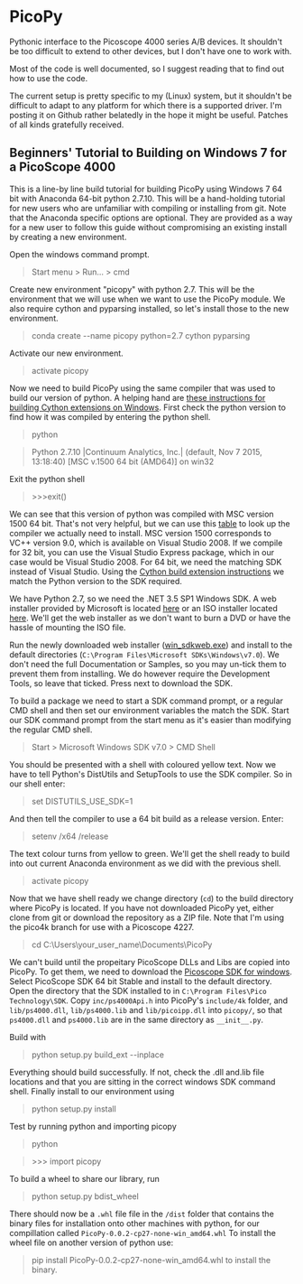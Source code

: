 PicoPy
======

Pythonic interface to the Picoscope 4000 series A/B devices. It shouldn't be
too difficult to extend to other devices, but I don't have one to work with.

Most of the code is well documented, so I suggest reading that to find out
how to use the code.

The current setup is pretty specific to my (Linux) system, but it shouldn't
be difficult to adapt to any platform for which there is a supported driver. I'm posting it on Github rather belatedly in the hope
it might be useful. Patches of all kinds gratefully received.

Beginners' Tutorial to Building on Windows 7 for a PicoScope 4000
---------------------

This is a line-by line build tutorial for building PicoPy using Windows 7 64 bit with Anaconda 64-bit python 2.7.10. This will be a hand-holding tutorial for new users who are unfamiliar with compiling or installing from git. Note that the Anaconda specific options are optional. They are provided as a way for a new user to follow this guide without compromising an existing install by creating a new environment.

Open the windows command prompt.
> Start menu > Run... > cmd

Create new environment "picopy" with python 2.7. This will be the environment that we will use when we want to use the PicoPy module. We also require cython and pyparsing installed, so let's install those to the new environment.
>conda create --name picopy python=2.7 cython pyparsing

Activate our new environment.
> activate picopy 

Now we need to build PicoPy using the same compiler that was used to build our version of python. A helping hand are [these instructions for building Cython extensions on Windows](https://github.com/cython/cython/wiki/CythonExtensionsOnWindows). First check the python version to find how it was compiled by entering the python shell.
> python

> Python 2.7.10 |Continuum Analytics, Inc.| (default, Nov  7 2015, 13:18:40) [MSC
v.1500 64 bit (AMD64)] on win32

Exit the python shell

> \>\>\>exit()

We can see that this version of python was compiled with MSC version 1500 64 bit. That's not very helpful, but we can use this [table](https://matthew-brett.github.io/pydagogue/python_msvc.html) to look up the compiler we actually need to install. MSC version 1500 corresponds to VC++ version 9.0, which is available on Visual Studio 2008. If we compile for 32 bit, you can use the Visual Studio Express package, which in our case would be Visual Studio 2008. For 64 bit, we need the matching SDK instead of Visual Studio. Using the [Cython build extension instructions](https://github.com/cython/cython/wiki/CythonExtensionsOnWindows#using-windows-sdk-cc-compiler-works-for-all-python-versions) we match the Python version to the SDK required.

We have Python 2.7, so we need the .NET 3.5 SP1 Windows SDK.
A web installer provided by Microsoft is located [here](https://www.microsoft.com/en-gb/download/details.aspx?id=3138) or an ISO installer located [here](https://www.microsoft.com/en-us/download/details.aspx?id=18950). We'll get the web installer as we don't want to burn a DVD or have the hassle of mounting the ISO file.

Run the newly downloaded web installer ([win\_sdkweb.exe](https://www.microsoft.com/en-gb/download/details.aspx?id=3138)) and install to the default directories (`C:\Program Files\Microsoft SDKs\Windows\v7.0`). We don't need the full Documentation or Samples, so you may un-tick them to prevent them from installing. We do however require the Development Tools, so leave that ticked. Press next to download the SDK.

To build a package we need to start a SDK command prompt, or a regular CMD shell and then set our environment variables the match the SDK. Start our SDK command prompt from the start menu as it's easier than modifying the regular CMD shell.

> Start > Microsoft Windows SDK v7.0 > CMD Shell

You should be presented with a shell with coloured yellow text. Now we have to tell Python's DistUtils and SetupTools to use the SDK compiler. So in our shell enter:

> set DISTUTILS\_USE\_SDK=1

And then tell the compiler to use a 64 bit build as a release version. Enter:

> setenv /x64 /release

The text colour turns from yellow to green. We'll get the shell ready to build into out current Anaconda environment as we did with the previous shell.

> activate picopy

Now that we have shell ready we change directory (`cd`) to the build directory where PicoPy is located. If you have not downloaded PicoPy yet, either clone from git or download the repository as a ZIP file. Note that I'm using the pico4k branch for use with a Picoscope 4227.

> cd C:\Users\your\_user\_name\Documents\PicoPy

We can't build until the propeitary PicoScope DLLs and Libs are copied into PicoPy. To get them, we need to download the [Picoscope SDK for windows](https://www.picotech.com/downloads). Select PicoScope SDK 64 bit Stable and install to the default directory. Open the directory that the SDK installed to in `C:\Program Files\Pico Technology\SDK`. Copy `inc/ps4000Api.h` into PicoPy's `include/4k` folder, and `lib/ps4000.dll`, `lib/ps4000.lib` and `lib/picoipp.dll` into `picopy/`, so that `ps4000.dll` and `ps4000.lib` are in the same directory as `__init__.py`.

Build with
> python setup.py build\_ext --inplace

Everything should build successfully. If not, check the .dll and.lib file locations and that you are sitting in the correct windows SDK command shell. Finally install to our environment using
> python setup.py install

Test by running python and importing picopy
> python

> \>\>\> import picopy

To build a wheel to share our library, run
> python setup.py bdist\_wheel

There should now be a `.whl` file file in the `/dist` folder that contains the binary files for installation onto other machines with python, for our compillation called `PicoPy-0.0.2-cp27-none-win_amd64.whl` To install the wheel file on another version of python use:
> pip install PicoPy-0.0.2-cp27-none-win\_amd64.whl
to install the binary.


